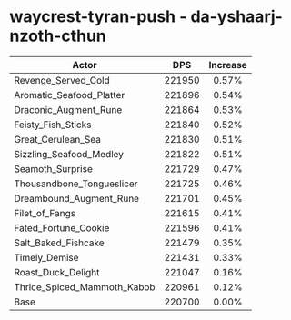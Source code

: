 # waycrest-tyran-push - da-yshaarj-nzoth-cthun
| Actor | DPS | Increase |
|---|:---:|:---:|
|Revenge_Served_Cold|221950|0.57%|
|Aromatic_Seafood_Platter|221896|0.54%|
|Draconic_Augment_Rune|221864|0.53%|
|Feisty_Fish_Sticks|221840|0.52%|
|Great_Cerulean_Sea|221830|0.51%|
|Sizzling_Seafood_Medley|221822|0.51%|
|Seamoth_Surprise|221729|0.47%|
|Thousandbone_Tongueslicer|221725|0.46%|
|Dreambound_Augment_Rune|221701|0.45%|
|Filet_of_Fangs|221615|0.41%|
|Fated_Fortune_Cookie|221596|0.41%|
|Salt_Baked_Fishcake|221479|0.35%|
|Timely_Demise|221431|0.33%|
|Roast_Duck_Delight|221047|0.16%|
|Thrice_Spiced_Mammoth_Kabob|220961|0.12%|
|Base|220700|0.00%|
